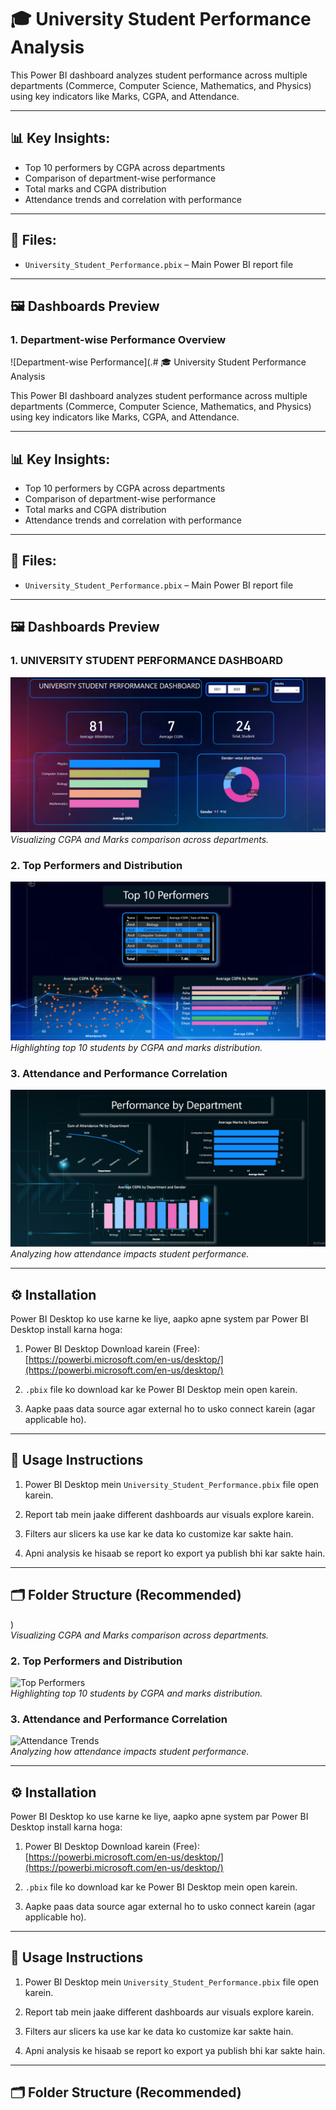 # 🎓 University Student Performance Analysis

This Power BI dashboard analyzes student performance across multiple departments (Commerce, Computer Science, Mathematics, and Physics) using key indicators like Marks, CGPA, and Attendance.

---

## 📊 Key Insights:
- Top 10 performers by CGPA across departments
- Comparison of department-wise performance
- Total marks and CGPA distribution
- Attendance trends and correlation with performance

---

## 📁 Files:
- `University_Student_Performance.pbix` – Main Power BI report file

---

## 🖼️ Dashboards Preview

### 1. Department-wise Performance Overview  
![Department-wise Performance](.# 🎓 University Student Performance Analysis

This Power BI dashboard analyzes student performance across multiple departments (Commerce, Computer Science, Mathematics, and Physics) using key indicators like Marks, CGPA, and Attendance.

---

## 📊 Key Insights:
- Top 10 performers by CGPA across departments
- Comparison of department-wise performance
- Total marks and CGPA distribution
- Attendance trends and correlation with performance

---

## 📁 Files:
- `University_Student_Performance.pbix` – Main Power BI report file

---

## 🖼️ Dashboards Preview

### 1. UNIVERSITY STUDENT PERFORMANCE DASHBOARD 
![Department-wise Performance](https://github.com/mehtaricha-23/University-Student-Performance-Analysis/blob/main/UNIVERSITY%20STUDENT%20PERFORMANCE%20DASHBOARD.png)  
*Visualizing CGPA and Marks comparison across departments.*

### 2. Top Performers and Distribution  
![Top Performers](https://github.com/mehtaricha-23/University-Student-Performance-Analysis/blob/main/Top%2010%20Performers.png)  
*Highlighting top 10 students by CGPA and marks distribution.*

### 3. Attendance and Performance Correlation  
![Attendance Trends](https://github.com/mehtaricha-23/University-Student-Performance-Analysis/blob/main/Performance%20by%20Department.png
)  
*Analyzing how attendance impacts student performance.*

---

## ⚙️ Installation

Power BI Desktop ko use karne ke liye, aapko apne system par Power BI Desktop install karna hoga:

1. Power BI Desktop Download karein (Free):  
   [https://powerbi.microsoft.com/en-us/desktop/](https://powerbi.microsoft.com/en-us/desktop/)

2. `.pbix` file ko download kar ke Power BI Desktop mein open karein.

3. Aapke paas data source agar external ho to usko connect karein (agar applicable ho).

---

## 🚀 Usage Instructions

1. Power BI Desktop mein `University_Student_Performance.pbix` file open karein.

2. Report tab mein jaake different dashboards aur visuals explore karein.

3. Filters aur slicers ka use kar ke data ko customize kar sakte hain.

4. Apni analysis ke hisaab se report ko export ya publish bhi kar sakte hain.

---

## 🗂️ Folder Structure (Recommended)

)  
*Visualizing CGPA and Marks comparison across departments.*

### 2. Top Performers and Distribution  
![Top Performers](./images/dashboard2.png)  
*Highlighting top 10 students by CGPA and marks distribution.*

### 3. Attendance and Performance Correlation  
![Attendance Trends](./images/dashboard3.png)  
*Analyzing how attendance impacts student performance.*

---

## ⚙️ Installation

Power BI Desktop ko use karne ke liye, aapko apne system par Power BI Desktop install karna hoga:

1. Power BI Desktop Download karein (Free):  
   [https://powerbi.microsoft.com/en-us/desktop/](https://powerbi.microsoft.com/en-us/desktop/)

2. `.pbix` file ko download kar ke Power BI Desktop mein open karein.

3. Aapke paas data source agar external ho to usko connect karein (agar applicable ho).

---

## 🚀 Usage Instructions

1. Power BI Desktop mein `University_Student_Performance.pbix` file open karein.

2. Report tab mein jaake different dashboards aur visuals explore karein.

3. Filters aur slicers ka use kar ke data ko customize kar sakte hain.

4. Apni analysis ke hisaab se report ko export ya publish bhi kar sakte hain.

---

## 🗂️ Folder Structure (Recommended)

